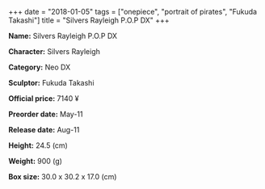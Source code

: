 +++
date = "2018-01-05"
tags = ["onepiece", "portrait of pirates", "Fukuda Takashi"]
title = "Silvers Rayleigh P.O.P DX"
+++

**Name:** Silvers Rayleigh P.O.P DX

**Character:** Silvers Rayleigh

**Category:** Neo DX 

**Sculptor:** Fukuda Takashi

**Official price:** 7140 ¥

**Preorder date:** May-11

**Release date:** Aug-11

**Height:** 24.5 (cm)

**Weight:** 900 (g)

**Box size:** 30.0 x 30.2 x 17.0 (cm)


